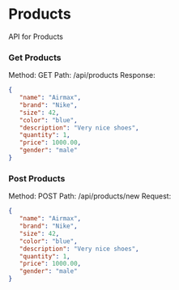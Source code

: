 # Products
API for Products

### Get Products
 Method: GET
Path: /api/products
Response:
 ```json
{
    "name": "Airmax",
    "brand": "Nike",
    "size": 42,
    "color": "blue",
    "description": "Very nice shoes",
    "quantity": 1,
    "price": 1000.00,
    "gender": "male"
}
```
 ### Post Products
 Method: POST
Path: /api/products/new
Request:
 ```json
{
    "name": "Airmax",
    "brand": "Nike",
    "size": 42,
    "color": "blue",
    "description": "Very nice shoes",
    "quantity": 1,
    "price": 1000.00,
    "gender": "male"
}
```
